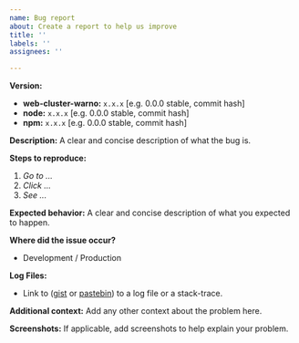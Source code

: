```yaml
---
name: Bug report
about: Create a report to help us improve
title: ''
labels: ''
assignees: ''

---
```


<!--
🚨🚨🚨🚨🚨🚨🚨🚨🚨🚨

I ACKNOWLEDGE THE FOLLOWING BEFORE PROCEEDING:
1. If I delete this entire template or parts of it and go my own path, the team may close my issue without further explanation or engagement.
2. If I list multiple bugs/concerns in this one issue, the team may close my issue without further explanation or engagement.
3. If I write an issue that has duplicates, the team may close my issue without further explanation or engagement (and without necessarily spending time to find the exact duplicate ID number).
4. If I leave the title incomplete when filling the issue, the team may close my issue without further explanation or engagement.
5. If I file something completely blank in the body, the team may close my issue without further explanation or engagement.

All good? Then proceed and fill out the items below.
-->

**Version:**
- **web-cluster-warno:** `x.x.x` [e.g. 0.0.0 stable, commit hash]
- **node:** `x.x.x` [e.g. 0.0.0 stable, commit hash]
- **npm:** `x.x.x` [e.g. 0.0.0 stable, commit hash]

**Description:**
A clear and concise description of what the bug is.

**Steps to reproduce:**
1. _Go to ..._
2. _Click ..._
3. _See ..._

**Expected behavior:**
A clear and concise description of what you expected to happen.

**Where did the issue occur?**
- Development / Production

**Log Files:**
- Link to ([gist](https://gist.github.com) or [pastebin](http://pastebin.com)) to a log file or a stack-trace.

**Additional context:**
Add any other context about the problem here.

**Screenshots:**
If applicable, add screenshots to help explain your problem.
